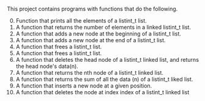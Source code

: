 This project contains programs with functions that do the following.

0. Function that prints all the elements of a listint_t list.
1. A function that returns the number of elements in a linked listint_t list.
2. A function that adds a new node at the beginning of a listint_t list.
3. A function that adds a new node at the end of a listint_t list.
4. A function that frees a listint_t list.
5. A function that frees a listint_t list.
6. A function that deletes the head node of a listint_t linked list, and returns the head node's data(n).
7. A function that returns the nth node of a listint_t linked list.
8. A function that returns the sum of all the data (n) of a listint_t liked list.
9. A function that inserts a new node at a given position.
10. A function that deletes the node at index index of a listint_t linked list